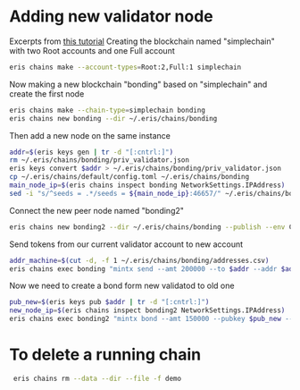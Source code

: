 # Adding new validator node
Excerpts from [this tutorial](https://docs.erisindustries.com/tutorials/advanced/bond-unbond/)
Creating the blockchain named "simplechain" with two Root accounts and one Full account
```bash
eris chains make --account-types=Root:2,Full:1 simplechain
```
Now making a new blockchain "bonding" based on "simplechain" and create the first node
```bash
eris chains make --chain-type=simplechain bonding
eris chains new bonding --dir ~/.eris/chains/bonding
```

Then add a new node on the same instance
```bash
addr=$(eris keys gen | tr -d "[:cntrl:]")
rm ~/.eris/chains/bonding/priv_validator.json
eris keys convert $addr > ~/.eris/chains/bonding/priv_validator.json
cp ~/.eris/chains/default/config.toml ~/.eris/chains/bonding
main_node_ip=$(eris chains inspect bonding NetworkSettings.IPAddress)
sed -i "s/^seeds = .*/seeds = ${main_node_ip}:46657/" ~/.eris/chains/bonding/config.toml
```
Connect the new peer node named "bonding2"
```bash
eris chains new bonding2 --dir ~/.eris/chains/bonding --publish --env CHAIN_ID=bonding
```
Send tokens from our current validator account to new account
```bash
addr_machine=$(cut -d, -f 1 ~/.eris/chains/bonding/addresses.csv)
eris chains exec bonding "mintx send --amt 200000 --to $addr --addr $addr_machine --chainID bonding --node-addr=${main_node_ip}:46657 --sign-addr=keys:4767 --sign --broadcast"
```
Now we need to create a bond form new validatod to old one
```bash
pub_new=$(eris keys pub $addr | tr -d "[:cntrl:]")
new_node_ip=$(eris chains inspect bonding2 NetworkSettings.IPAddress)
eris chains exec bonding2 "mintx bond --amt 150000 --pubkey $pub_new --to $addr --chainID bonding --node-addr=${new_node_ip}:46657 --sign-addr=keys:4767 --sign --broadcast"
```


# To delete a running chain
```bash
 eris chains rm --data --dir --file -f demo
```
